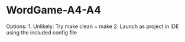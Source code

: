 # WordGame-A4-A4
Options:
    1. Unlikely: Try make clean + make
    2. Launch as project in IDE using the included config file
